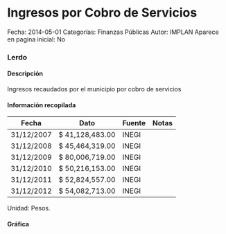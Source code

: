 Ingresos por Cobro de Servicios
=====

Fecha: 2014-05-01
Categorías: Finanzas Públicas
Autor: IMPLAN
Aparece en pagina inicial: No

### Lerdo

#### Descripción

Ingresos recaudados por el municipio por cobro de servicios

<!-- break -->

#### Información recopilada

<table class="table table-hover table-bordered matriz">
  <thead>
    <tr><th>Fecha</th><th>Dato</th><th>Fuente</th><th>Notas</th></tr>
  </thead>
  <tbody>
    <tr><td class="centrado">31/12/2007</td><td class="derecha">$ 41,128,483.00</td><td>INEGI</td><td></td></tr>
    <tr><td class="centrado">31/12/2008</td><td class="derecha">$ 45,464,319.00</td><td>INEGI</td><td></td></tr>
    <tr><td class="centrado">31/12/2009</td><td class="derecha">$ 80,006,719.00</td><td>INEGI</td><td></td></tr>
    <tr><td class="centrado">31/12/2010</td><td class="derecha">$ 50,216,153.00</td><td>INEGI</td><td></td></tr>
    <tr><td class="centrado">31/12/2011</td><td class="derecha">$ 52,824,557.00</td><td>INEGI</td><td></td></tr>
    <tr><td class="centrado">31/12/2012</td><td class="derecha">$ 54,082,713.00</td><td>INEGI</td><td></td></tr>
  </tbody>
</table>

Unidad: Pesos.

#### Gráfica

<div id="Morrisawuzusfm" class="grafica"></div>
  <script>
  new Morris.Line({
    element: 'Morrisawuzusfm',
    data: [
      { fecha: '2007-12-31', dato: 41128483.00 },
      { fecha: '2008-12-31', dato: 45464319.00 },
      { fecha: '2009-12-31', dato: 80006719.00 },
      { fecha: '2010-12-31', dato: 50216153.00 },
      { fecha: '2011-12-31', dato: 52824557.00 },
      { fecha: '2012-12-31', dato: 54082713.00 }
    ],
    xkey: 'fecha',
    ykeys: ['dato'],
    labels: ['Dato'],
    lineColors: ['#FF5B02'],
    xLabelFormat: function(d) {
      return d.getDate()+'/'+(d.getMonth()+1)+'/'+d.getFullYear();
    },
    dateFormat: function (ts) {
      var d = new Date(ts);
      return d.getDate() + '/' + (d.getMonth() + 1) + '/' + d.getFullYear();
    }
  });
  </script>
